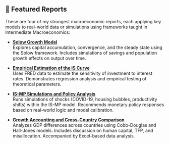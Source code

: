 ## 📄 Featured Reports

These are four of my strongest macroeconomic reports, each applying key models to real-world data or simulations using frameworks taught in Intermediate Macroeconomics:

- **[Solow Growth Model](reports/solow_model.pdf)**  
  Explores capital accumulation, convergence, and the steady state using the Solow framework. Includes simulations of savings and population growth effects on output over time.

- **[Empirical Estimation of the IS Curve](reports/Should_Do_Ch_11_Empirical_Estimation_of_the_IS_Curve.pdf)**  
  Uses FRED data to estimate the sensitivity of investment to interest rates. Demonstrates regression analysis and empirical testing of theoretical parameters.

- **[IS-MP Simulations and Policy Analysis](reports/Should_Do_Ch_12_IS_MP_Simulations_Report.pdf)**  
  Runs simulations of shocks (COVID-19, housing bubbles, productivity shifts) within the IS-MP model. Recommends monetary policy responses based on real-world logic and model calibration.

- **[Growth Accounting and Cross-Country Comparison](reports/Should_Do_Ch_4_Growth_Accounting_Report.pdf)**  
  Analyzes GDP differences across countries using Cobb-Douglas and Hall-Jones models. Includes discussion on human capital, TFP, and misallocation. Accompanied by Excel-based data analysis.
